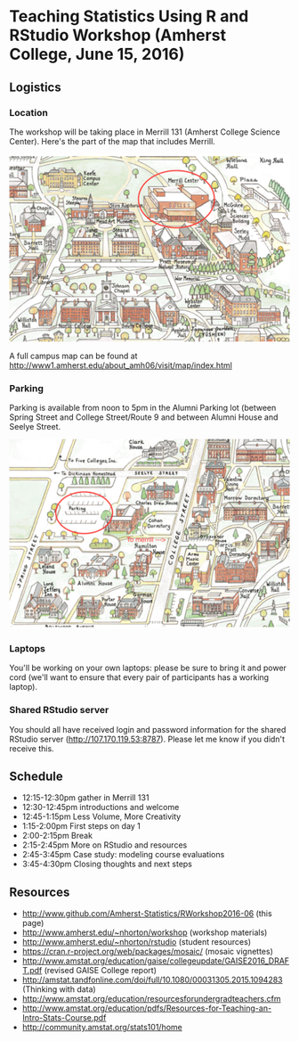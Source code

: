 # Teaching Statistics Using R and RStudio Workshop (Amherst College, June 15, 2016)

## Logistics

### Location

The workshop will be taking place in Merrill 131 (Amherst College Science Center).
Here's the part of the map that includes Merrill.

![Merrill map](map1.png "Merrill map")

A full campus map can be found at http://www1.amherst.edu/about_amh06/visit/map/index.html


### Parking

Parking is available from noon to 5pm in the Alumni Parking lot (between Spring Street and College Street/Route 9 and between Alumni House and Seelye Street.

![Alumni house map](map2.png "Alumni parking map")

### Laptops

You'll be working on your own laptops: please be sure to bring it and power cord (we'll want to ensure that every pair of participants has a working laptop).

### Shared RStudio server

You should all have received login and password information for the shared RStudio server (http://107.170.119.53:8787).
Please let me know if you didn't receive this.


## Schedule

- 12:15-12:30pm gather in Merrill 131 
- 12:30-12:45pm introductions and welcome
- 12:45-1:15pm Less Volume, More Creativity
- 1:15-2:00pm First steps on day 1
- 2:00-2:15pm Break
- 2:15-2:45pm More on RStudio and resources
- 2:45-3:45pm Case study: modeling course evaluations
- 3:45-4:30pm Closing thoughts and next steps


## Resources

- http://www.github.com/Amherst-Statistics/RWorkshop2016-06 (this page)
- http://www.amherst.edu/~nhorton/workshop (workshop materials)
- http://www.amherst.edu/~nhorton/rstudio (student resources)
- https://cran.r-project.org/web/packages/mosaic/ (mosaic vignettes)
- http://www.amstat.org/education/gaise/collegeupdate/GAISE2016_DRAFT.pdf (revised GAISE College report)
- http://amstat.tandfonline.com/doi/full/10.1080/00031305.2015.1094283 (Thinking with data)
- http://www.amstat.org/education/resourcesforundergradteachers.cfm
- http://www.amstat.org/education/pdfs/Resources-for-Teaching-an-Intro-Stats-Course.pdf
- http://community.amstat.org/stats101/home

